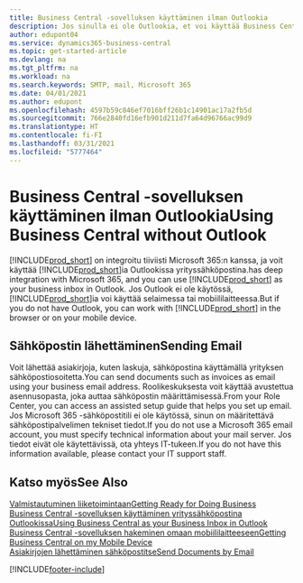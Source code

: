 ```yaml
---
title: Business Central -sovelluksen käyttäminen ilman Outlookia
description: Jos sinulla ei ole Outlookia, et voi käyttää Business Centralia Outlookissa yrityksen Saapuneet-kansiona, mutta voit käyttää selainta tai mobiililaitetta.
author: edupont04
ms.service: dynamics365-business-central
ms.topic: get-started-article
ms.devlang: na
ms.tgt_pltfrm: na
ms.workload: na
ms.search.keywords: SMTP, mail, Microsoft 365
ms.date: 04/01/2021
ms.author: edupont
ms.openlocfilehash: 4597b59c846ef7016bff26b1c14901ac17a2fb5d
ms.sourcegitcommit: 766e2840fd16efb901d211d7fa64d96766ac99d9
ms.translationtype: HT
ms.contentlocale: fi-FI
ms.lasthandoff: 03/31/2021
ms.locfileid: "5777464"
---
```

# <a name="using-business-central-without-outlook"></a><span data-ttu-id="0d726-103">Business Central -sovelluksen käyttäminen ilman Outlookia</span><span class="sxs-lookup"><span data-stu-id="0d726-103">Using Business Central without Outlook</span></span>
[!INCLUDE[prod_short](includes/prod_short.md)] <span data-ttu-id="0d726-104">on integroitu tiiviisti Microsoft 365:n kanssa, ja voit käyttää [!INCLUDE[prod_short](includes/prod_short.md)]ia Outlookissa yrityssähköpostina.</span><span class="sxs-lookup"><span data-stu-id="0d726-104">has deep integration with Microsoft 365, and you can use [!INCLUDE[prod_short](includes/prod_short.md)] as your business inbox in Outlook.</span></span> <span data-ttu-id="0d726-105">Jos Outlook ei ole käytössä, [!INCLUDE[prod_short](includes/prod_short.md)]ia voi käyttää selaimessa tai mobiililaitteessa.</span><span class="sxs-lookup"><span data-stu-id="0d726-105">But if you do not have Outlook, you can work with [!INCLUDE[prod_short](includes/prod_short.md)] in the browser or on your mobile device.</span></span>  

## <a name="sending-email"></a><span data-ttu-id="0d726-106">Sähköpostin lähettäminen</span><span class="sxs-lookup"><span data-stu-id="0d726-106">Sending Email</span></span>
<span data-ttu-id="0d726-107">Voit lähettää asiakirjoja, kuten laskuja, sähköpostina käyttämällä yrityksen sähköpostiosoitetta.</span><span class="sxs-lookup"><span data-stu-id="0d726-107">You can send documents such as invoices as email using your business email address.</span></span> <span data-ttu-id="0d726-108">Roolikeskuksesta voit käyttää avustettua asennusopasta, joka auttaa sähköpostin määrittämisessä.</span><span class="sxs-lookup"><span data-stu-id="0d726-108">From your Role Center, you can access an assisted setup guide that helps you set up email.</span></span> <span data-ttu-id="0d726-109">Jos Microsoft 365 -sähköpostitili ei ole käytössä, sinun on määritettävä sähköpostipalvelimen tekniset tiedot.</span><span class="sxs-lookup"><span data-stu-id="0d726-109">If you do not use a Microsoft 365 email account, you must specify technical information about your mail server.</span></span> <span data-ttu-id="0d726-110">Jos tiedot eivät ole käytettävissä, ota yhteys IT-tukeen.</span><span class="sxs-lookup"><span data-stu-id="0d726-110">If you do not have this information available, please contact your IT support staff.</span></span>  


## <a name="see-also"></a><span data-ttu-id="0d726-111">Katso myös</span><span class="sxs-lookup"><span data-stu-id="0d726-111">See Also</span></span>
[<span data-ttu-id="0d726-112">Valmistautuminen liiketoimintaan</span><span class="sxs-lookup"><span data-stu-id="0d726-112">Getting Ready for Doing Business</span></span>](ui-get-ready-business.md)  
[<span data-ttu-id="0d726-113">Business Central -sovelluksen käyttäminen yrityssähköpostina Outlookissa</span><span class="sxs-lookup"><span data-stu-id="0d726-113">Using Business Central as your Business Inbox in Outlook</span></span>](admin-outlook.md)  
[<span data-ttu-id="0d726-114">Business Central -sovelluksen hakeminen omaan mobiililaitteeseen</span><span class="sxs-lookup"><span data-stu-id="0d726-114">Getting Business Central on my Mobile Device</span></span>](install-mobile-app.md)  
[<span data-ttu-id="0d726-115">Asiakirjojen lähettäminen sähköpostitse</span><span class="sxs-lookup"><span data-stu-id="0d726-115">Send Documents by Email</span></span>](ui-how-send-documents-email.md)


[!INCLUDE[footer-include](includes/footer-banner.md)]